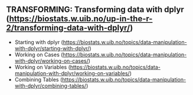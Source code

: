 ## TRANSFORMING: Transforming data with dplyr (https://biostats.w.uib.no/up-in-the-r-2/transforming-data-with-dplyr/)

- Starting with dplyr (https://biostats.w.uib.no/topics/data-manipulation-with-dplyr/starting-with-dplyr/)
- Working on Cases (https://biostats.w.uib.no/topics/data-manipulation-with-dplyr/working-on-cases/)
- Working on Variables (https://biostats.w.uib.no/topics/data-manipulation-with-dplyr/working-on-variables/)
- Combining Tables (https://biostats.w.uib.no/topics/data-manipulation-with-dplyr/combining-tables/)
